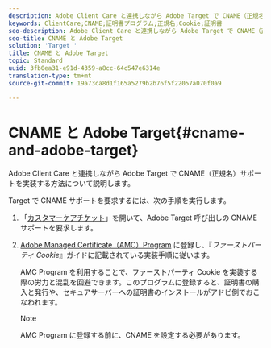 ```yaml
---
description: Adobe Client Care と連携しながら Adobe Target で CNAME（正規名）サポートを実装する方法について説明します。
keywords: ClientCare;CNAME;証明書プログラム;正規名;Cookie;証明書
seo-description: Adobe Client Care と連携しながら Adobe Target で CNAME（正規名）サポートを実装する方法について説明します。
seo-title: CNAME と Adobe Target
solution: 'Target '
title: CNAME と Adobe Target
topic: Standard
uuid: 3fb0ea31-e91d-4359-a8cc-64c547e6314e
translation-type: tm+mt
source-git-commit: 19a73ca8d1f165a5279b2b76f5f22057a070f0a9

---
```



# CNAME と Adobe Target{#cname-and-adobe-target}

Adobe Client Care と連携しながら Adobe Target で CNAME（正規名）サポートを実装する方法について説明します。

Target で CNAME サポートを要求するには、次の手順を実行します。

1. 「[カスタマーケアチケット](../../cmp-resources-and-contact-information.md#reference_ACA3391A00EF467B87930A450050077C)」を開いて、Adobe Target 呼び出しの CNAME サポートを要求します。
1. [Adobe Managed Certificate（AMC）Program](https://marketing.adobe.com/resources/help/en_US/whitepapers/first_party_cookies/adobe_managed_cert_pgm.html) に登録し、『*ファーストパーティ Cookie*』ガイドに記載されている実装手順に従います。

   AMC Program を利用することで、ファーストパーティ Cookie を実装する際の労力と混乱を回避できます。このプログラムに登録すると、証明書の購入と発行や、セキュアサーバーへの証明書のインストールがアドビ側でおこなわれます。

   >[!NOTE]
   >
   >AMC Program に登録する前に、CNAME を設定する必要があります。

